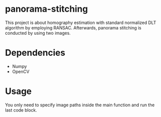 # panorama-stitching

This project is about homography estimation with standard normalized DLT algorithm by employing RANSAC. Afterwards, panorama stitching is conducted by using two images.

# Dependencies

 - Numpy
 - OpenCV

# Usage

You only need to specify image paths inside the main function and run the last code block.
